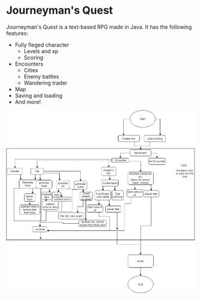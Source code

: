 # Journeyman's Quest
Journeyman's Quest is a text-based RPG made in Java. It has the following features:

* Fully fleged character
  * Levels and xp
  * Scoring
* Encounters
  * Cities
  * Enemy battles
  * Wandering trader
* Map
* Saving and loading
* And more!

 <img src="./images/Final Flow Chart.png" alt="Size Limit CLI" width="738">

